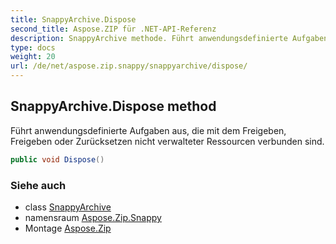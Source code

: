 ```yaml
---
title: SnappyArchive.Dispose
second_title: Aspose.ZIP für .NET-API-Referenz
description: SnappyArchive methode. Führt anwendungsdefinierte Aufgaben aus die mit dem Freigeben Freigeben oder Zurücksetzen nicht verwalteter Ressourcen verbunden sind.
type: docs
weight: 20
url: /de/net/aspose.zip.snappy/snappyarchive/dispose/
---
```

## SnappyArchive.Dispose method

Führt anwendungsdefinierte Aufgaben aus, die mit dem Freigeben, Freigeben oder Zurücksetzen nicht verwalteter Ressourcen verbunden sind.

```csharp
public void Dispose()
```

### Siehe auch

* class [SnappyArchive](../)
* namensraum [Aspose.Zip.Snappy](../../snappyarchive/)
* Montage [Aspose.Zip](../../../)


